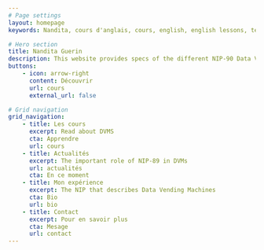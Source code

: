 ```yaml
---
# Page settings
layout: homepage
keywords: Nandita, cours d'anglais, cours, english, english lessons, teacher, teaching, enseignement, professionnel

# Hero section
title: Nandita Guerin
description: This website provides specs of the different NIP-90 Data Vending Machine kinds
buttons:
    - icon: arrow-right
      content: Découvrir
      url: cours
      external_url: false

# Grid navigation
grid_navigation:
    - title: Les cours
      excerpt: Read about DVMS
      cta: Apprendre
      url: cours
    - title: Actualités
      excerpt: The important role of NIP-89 in DVMs
      url: actualités
      cta: En ce moment
    - title: Mon expérience
      excerpt: The NIP that describes Data Vending Machines
      cta: Bio
      url: bio
    - title: Contact
      excerpt: Pour en savoir plus
      cta: Mesage
      url: contact
---
```


